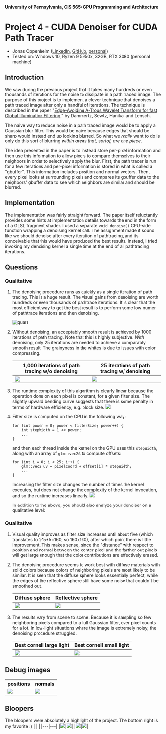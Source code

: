 **University of Pennsylvania, CIS 565: GPU Programming and Architecture**
# Project 4 - CUDA Denoiser for CUDA Path Tracer

* Jonas Oppenheim ([LinkedIn](https://www.linkedin.com/in/jonasoppenheim/), [GitHub](https://github.com/oppenheimj/), [personal](http://www.jonasoppenheim.com/))
* Tested on: Windows 10, Ryzen 9 5950x, 32GB, RTX 3080 (personal machine)

## Introduction
We saw during the previous project that it takes many hundreds or even thousands of iterations for the noise to dissipate in a path traced image. The purpose of this project is to implement a clever technique that denoises a path traced image after only a handful of iterations. The technique is described in the paper "[Edge-Avoiding A-Trous Wavelet Transform for fast Global Illumination Filtering](https://jo.dreggn.org/home/2010_atrous.pdf)," by Dammertz, Sewtz, Hanika, and Lensch.

The naive way to reduce noise in a path traced image would be to apply a Gaussian blur filter. This would be naive because edges that should be sharp would instead end up looking blurred. So what we _really_ want to do is only do this sort of blurring _within areas that, sortof, are one piece_.

The idea presented in the paper is to instead store per-pixel information and then use this information to allow pixels to compare themselves to their neighbors in order to selectively apply the blur. First, the path tracer is run for a few iterations and per-pixel information is stored in what is called a "gbuffer". This information includes position and normal vectors. Then, every pixel looks at surrounding pixels and compares its gbuffer data to the neighbors' gbuffer data to see which neighbors are similar and should be blurred.

## Implementation
The implementation was fairly straight forward. The paper itself reluctantly provides some hints at implementation details towards the end in the form of a GLSL fragment shader. I used a separate `void denoise()` CPU-side function wrapping a denoising kernel call. The assignment made it sound like we should denoise after every iteration of pathtracing, and its conceivable that this would have produced the best results. Instead, I tried invoking my denoising kernel a single time at the end of all pathtracing iterations.

## Questions
### Qualitative
1. The denoising procedure runs as quickly as a single iteration of path tracing. This is a huge result. The visual gains from denoising are worth hundreds or even thousands of pathtrace iterations. It is clear that the most efficient way to get the best result is to perform some low numer of pathtrace iterations and then denoising.

    ![qual1](img/qual_1.png)

2. Without denoising, an acceptably smooth result is achieved by 1000 iterations of path tracing. Note that this is highly subjective. _With_ denoising, only 25 iterations are needed to achieve a comparably smooth result. The grainyness in the whites is due to issues with color compressing.

    | 1,000 iterations of path tracing w/o denoising | 25 iterations of path tracing w/ denoising |
    |---|---|
    |![](img/1000_iter_pt.png)|![](img/25_iter_pt.png)|

3. The runtime complexity of this algorithm is clearly linear because the operation done on each pixel is constant, for a given filter size. The slightly upward bending curve suggests that there is some penalty in terms of hardware efficiency, e.g. block size.
![](img/qual_3.png)


4. Filter size is computed on the CPU in the following way:
    ```
    for (int power = 0; power < filterSize; power++) {
        int stepWidth = 1 << power;
        ...
    }
    ```
    and then each thread inside the kernel on the GPU uses this `stepWidth`, along with an array of `glm::vec2`s to compute offsets:
    ```
    for (int i = 0; i < 25; i++) {
        glm::vec2 uv = pixelCoord + offset[i] * stepWidth;
        ...
    }
    ```
    Increasing the filter size changes the number of times the kernel executes, but does not change the complexity of the kernel invocation, and so the runtime increases linearly.
    ![](img/qual_4.png)


    In addition to the above, you should also analyze your denoiser on a qualitative level:
### Qualitative
1. Visual quality improves as filter size increases until about five (which translates to 2^5*5=160, so 160x160), after which point there is little improvement. This makes sense, since the "distance" with respect to position and normal between the center pixel and the farther out pixels will get large enough that the color contributions are effectively erased.

2. The denoising procedure seems to work best with diffuse materials with solid colors because colors of neighboring pixels are most likely to be similar. It is seen that the diffuse sphere looks essentially perfect, while the edges of the reflective sphere still have some noise that couldn't be smoothed out.

    | Diffuse sphere | Reflective sphere |
    |---|---|
    |![](img/diffuse_sphere.png)|![](img/reflective_sphere.png)|

3. The results vary from scene to scene. Because it is sampling so few neighboring pixels compared to a full Gaussian filter, ever pixel counts for a lot. In low-light situations where the image is extremely noisy, the denoising procedure struggled.

    | Best cornell large light | Best cornell small light |
    |---|---|
    |![](img/best_cornell_biglight.png)|![](img/best_cornell_smalllight.png)|

## Debug images
| positions | normals |
|---|---|
|![](img/debug_pos.png)|![](img/debug_nor.png)|

## Bloopers
The bloopers were absolutely a highlight of the project. The bottom right is my favorite :)
|  |  |
|---|---|
|![](img/blooper1.png)|![](img/blooper2.png)|
|![](img/blooper3.png)|![](img/blooper4.png)|